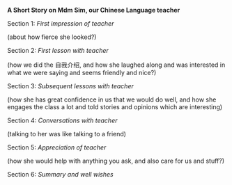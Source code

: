 **A Short Story on Mdm Sim, our Chinese Language teacher**

Section 1: _First impression of teacher_

(about how fierce she looked?)

Section 2: _First lesson with teacher_

(how we did the 自我介绍, and how she laughed along and was interested in what we were saying and seems friendly and nice?)

Section 3: _Subsequent lessons with teacher_

(how she has great confidence in us that we would do well, and how she engages the class a lot and told stories and opinions which are interesting)

Section 4: _Conversations with teacher_

(talking to her was like talking to a friend)

Section 5: _Appreciation of teacher_

(how she would help with anything you ask, and also care for us and stuff?)

Section 6: _Summary and well wishes_
